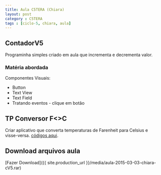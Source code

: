 ```yaml
---
title: Aula C5TERA (Chiara)
layout: post
category : C5TERA
tags : [ciclo-5, chiara, aula]
---
```



## ContadorV5
Programinha simples criado em aula que incrementa e decrementa valor.


### Matéria abordada
Componentes Visuais:
- Button
- Text View
- Text Field
- Tratando eventos - clique em botão

## TP Conversor F<>C
Criar aplicativo que converta temperaturas de Farenheit para Celsius e visse-versa.
[códigos aqui](https://gist.github.com/flaviacs/4b521605740b07cb1fc8).


## Download arquivos aula
[Fazer Download]({{ site.production_url }}/media/aula-2015-03-03-chiara-cV5.rar) 